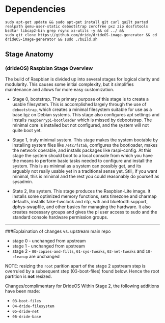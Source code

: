 # Dependencies

    sudo apt-get update && sudo apt-get install git curl quilt parted realpath qemu-user-static debootstrap zerofree pxz zip dosfstools bsdtar libcap2-bin grep rsync xz-utils -y && cd ../ &&
    sudo git clone https://github.com/dride/drideOS-image-generator && cd drideOS-image-generator && sudo ./build.sh

## Stage Anatomy

### (drideOS) Raspbian Stage Overview


The build of Raspbian is divided up into several stages for logical clarity
and modularity.  This causes some initial complexity, but it simplifies
maintenance and allows for more easy customization.

 - Stage 0, bootstrap.  The primary purpose of this stage is to create a
   usable filesystem.  This is accomplished largely through the use of
   `debootstrap`, which creates a minimal filesystem suitable for use as a
   base.tgz on Debian systems.  This stage also configures apt settings and
   installs `raspberrypi-bootloader` which is missed by debootstrap.  The
   minimal core is installed but not configured, and the system will not quite
   boot yet.

 - Stage 1, truly minimal system.  This stage makes the system bootable by
   installing system files like `/etc/fstab`, configures the bootloader, makes
   the network operable, and installs packages like raspi-config.  At this
   stage the system should boot to a local console from which you have the
   means to perform basic tasks needed to configure and install the system.
   This is as minimal as a system can possibly get, and its arguably not
   really usable yet in a traditional sense yet.  Still, if you want minimal,
   this is minimal and the rest you could reasonably do yourself as sysadmin.

 - State 2, lite system.  This stage produces the Raspbian-Lite image.  It
   installs some optimized memory functions, sets timezone and charmap
   defaults, installs fake-hwclock and ntp, wifi and bluetooth support,
   dphys-swapfile, and other basics for managing the hardware.  It also
   creates necessary groups and gives the pi user access to sudo and the
   standard console hardware permission groups.

----

###Explaination of changes vs. upstream main repo

* stage 0 - unchanged from upstream
* stage 1 - unchanged from upstream
* stage 2 - `00-copies-and-fills`, `01-sys-tweaks`, `02-net-tweaks` and `10-cleanup` are unchanged

NOTE: resizing the `root` parition apart of the stage 2 upstream step is overruled by a subsequent step (03-boot-files) found below.  Hence the root partition is **not** resized.

Changes/complimentary for DrideOS
Within Stage 2, the following additions have been made:

* `03-boot-files`
* `04-dride-filesystem`
* `05-dride-net`
* `06-dride-base`

